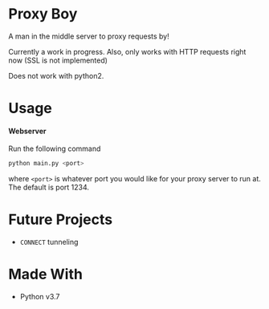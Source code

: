 # Proxy Boy

A man in the middle server to proxy requests by!

Currently a work in progress. Also, only works with HTTP requests right now (SSL is not implemented)

Does not work with python2.

# Usage

#### Webserver

Run the following command

```bash
python main.py <port>
```

where `<port>` is whatever port you would like for your proxy server to run at. The default is port 1234.

# Future Projects
* `CONNECT` tunneling

# Made With
* Python v3.7